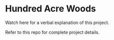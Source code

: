 # Hundred Acre Woods

Watch here for a verbal explanation of this project.

Refer to this repo for complete project details.